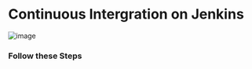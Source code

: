 # Continuous Intergration on Jenkins
![image](https://github.com/Fir3eye/pr_03_amazon-eks-jenkins-terraform/assets/93431222/7b4ff99d-5022-4e8d-95c4-63349c329115)
### Follow these Steps
